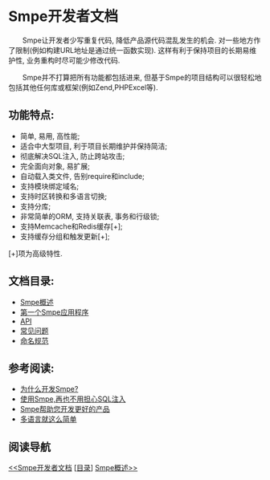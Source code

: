 # Smpe开发者文档

　　Smpe让开发者少写重复代码, 降低产品源代码混乱发生的机会. 对一些地方作了限制(例如构建URL地址是通过统一函数实现). 这样有利于保持项目的长期易维护性, 业务重构时尽可能少修改代码.

　　Smpe并不打算把所有功能都包括进来, 但基于Smpe的项目结构可以很轻松地包括其他任何库或框架(例如Zend,PHPExcel等).

## 功能特点:

  * 简单, 易用, 高性能;
  * 适合中大型项目, 利于项目长期维护并保持简洁;
  * 彻底解决SQL注入, 防止跨站攻击;
  * 完全面向对象, 易扩展;
  * 自动载入类文件, 告别require和include;
  * 支持模块绑定域名;
  * 支持时区转换和多语言切换;
  * 支持分库;
  * 非常简单的ORM, 支持关联表, 事务和行级锁;
  * 支持Memcache和Redis缓存[+];
  * 支持缓存分组和触发更新[+];

[+]项为高级特性.

## 文档目录:

  * [Smpe概述](0.md)
  * [第一个Smpe应用程序](1.md)
  * [API](2.md)
  * [常见问题](3.md)
  * [命名规范](4.md)

## 参考阅读:

  * [为什么开发Smpe?](10.md)
  * [使用Smpe,再也不用担心SQL注入](11.md)
  * [Smpe帮助您开发更好的产品](12.md)
  * [多语言就这么简单](13.md)

## 阅读导航

[<<Smpe开发者文档](README.md)
[[目录](README.md)]
[Smpe概述>>](0.md)
